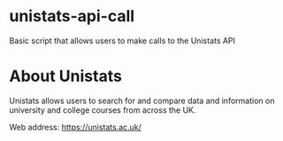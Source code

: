 # unistats-api-call
Basic script that allows users to make calls to the Unistats API

# About Unistats
Unistats allows users to search for and compare data and information on university and college courses from across the UK.

Web address: https://unistats.ac.uk/
